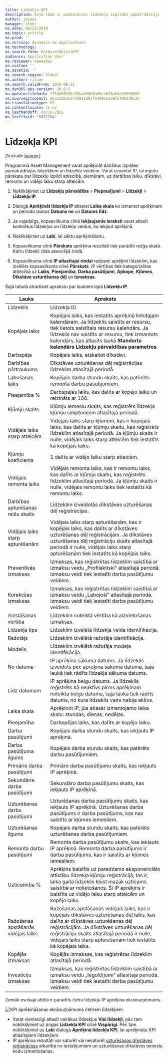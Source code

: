 ```yaml
---
title: Līdzekļa KPI
description: Šajā tēmā ir paskaidroti līdzekļu izpildes pamatrādītāji (IP) programmā Asset Management.
author: josaw1
manager: tfehr
ms.date: 08/23/2019
ms.topic: article
ms.prod: ''
ms.service: dynamics-ax-applications
ms.technology: ''
ms.search.form: EntAssetObjectKPI
audience: Application User
ms.reviewer: kamaybac
ms.custom: ''
ms.assetid: ''
ms.search.region: Global
ms.author: riluan
ms.search.validFrom: 2019-08-31
ms.dyn365.ops.version: 10.0.5
ms.openlocfilehash: f75db96926e72bab80d0a65ce6f0ab3a92590699
ms.sourcegitcommit: deac22ba5377a912d93fe408c5ae875706378c2d
ms.translationtype: HT
ms.contentlocale: lv-LV
ms.lasthandoff: 01/16/2021
ms.locfileid: "5021784"
---
```

# <a name="asset-kpis"></a>Līdzekļa KPI

[!include [banner](../../includes/banner.md)]

 

Programmā Asset Management varat aprēķināt dažādus izpildes pamatrādītājus līdzekļiem un līdzekļu veidiem. Varat izmantot IP, lai iegūtu pārskatu par līdzekļu izpildi attiecībā, piemēram, uz darbības laiku, dīkstāvi, remontu un vidējo laiku starp atteicēm.

1. Noklikšķiniet uz **Līdzekļu pārvaldība** > **Pieprasījumi** > **Līdzekļi** > **Līdzekļu IP**.

2. Dialogā **Aprēķināt līdzekļa IP** atlasiet **Laika skala** ko izmantot aprēķinam un periodu laukos **Datums no** un **Datums līdz**. 

3. Ja vajadzīgs, kopsavilkuma cilnē **Iekļaujamie ieraksti** varat atlasīt konkrētus līdzekļus un līdzekļu veidus, ko iekļaut aprēķinā.

4. Noklikšķiniet uz **Labi**, lai sāktu aprēķināšanu.

5. Kopsavilkuma cilnē **Pārskats** aprēķina rezultāti tiek parādīti režģa skatā. Katru līdzekli rāda atsevišķā rindā.

6. Kopsavilkuma cilnē **IP atlasītajai rindai** redzami aprēķini līdzeklim, kas izvēlēts kopsavilkuma cilnē **Pārskats**. IP vērtības tiek kategorizētas attiecībā uz **Laiks**, **Pieejamība**, **Darba pasūtījumi**, **Apkope**, **Kļūmes**, **Dīkstāve uzturēšanas dēļ** un **Izmaksas**.

Šajā tabulā atradīsiet aprakstu par laukiem lapā **Līdzekļu IP**.

| Lauks                   | Apraksts                                                                                                                                                                                                                                                                                           |
|-------------------------|-------------------------------------------------------------------------------------------------------------------------------------------------------------------------------------------------------------------------------------------------------------------------------------------------------|
| Līdzeklis                   | Līdzekļa ID.                                                                                                                                                                                                                                                                                             |
| Kopējais laiks              | Kopējais laiks, kas iestatīts aprēķinā lietotajam kalendāram. Ja līdzeklis saistīts ar resursu, tiek lietots saistītais resursu kalendārs. Ja līdzeklis nav saistīts ar resursu, tiek izmantots kalendārs, kas atlasīts laukā **Standarta kalendārs** **Līdzekļu pārvaldības parametros**. |
| Darbspēja                  | Kopējais laiks, atskaitot dīkstāvi.                                                                                                                                                                                                                                                                            |
| Darbības pārtraukums                | Dīkstāves uzturēšanas dēļ reģistrācijas līdzeklim atlasītajā periodā.                                                                                                                                                                                                                              |
| Labošanas laiks             | Kopējais darba stundu skaits, kas patērēts remonta darbu pasūtījumiem.                                                                                                                                                                                                                                            |
| Pieejamība %          | Darbspējas laiks, kas dalīts ar kopējo laiku un reizināts ar 100.                                                                                                                                                                                                                                                   |
| Kļūmju skaits        | Kļūmju iemeslu skaits, kas reģistrēts līdzekļa kļūmju simptomiem atlasītajā periodā.                                                                                                                                                                                                             |
| Vidējais laiks starp atteicēm                    | Vidējais laiks starp kļūmēm, kas ir kopējais laiks, kas dalīts ar kļūmju skaitu, kas reģistrēts līdzeklim atlasītajā periodā. Ja kļūmju skaits ir nulle, vidējais laiks starp atteicēm tiek iestatīts kā kopējais laiks.                                                                                                                   |
| Kļūmju koeficients               | 1 dalīts ar vidējo laiku starp atteicēm.                                                                                                                                                                                                                                                                                    |
| Vidējais remonta laiks                     | Vidējais remonta laiks, kas ir remontu laiks, kas dalīts ar kļūmju skaitu, kas reģistrēts līdzeklim atlasītajā periodā. Ja kļūmju skaits ir nulle, vidējais remontu laiks tiek iestatīts kā remontu laiks.                                                                                                                           |
| Darbības apturēšanas reižu skaits         | Līdzeklim izveidotās dīkstāves uzturēšanas dēļ reģistrācijas.                                                                                                                                                                                                                                     |
| Vidējais laiks starp apturēšanām                    | Vidējais laiks starp apturēšanām, kas ir kopējais laiks, kas dalīts ar dīkstāves uzturēšanas dēļ reģistrācijām. Ja dīkstāves uzturēšanas dēļ reģistrāciju skaits atlasītajā periodā ir nulle, vidējais laiks starp apturēšanām tiek iestatīts kā kopējais laiks.                                                                                      |
| Preventīvās izmaksas         | Izmaksas, kas reģistrētas līdzeklim saistībā ar izmaksu veidu „Profilaktiski” atlasītajā periodā. Izmaksu veidi tiek iestatīti darba pasūtījumu veidiem.                                                                                                                                                                       |
| Korekcijas izmaksas         | Izmaksas, kas reģistrētas līdzeklim saistībā ar izmaksu veidu „Labojoši” atlasītajā periodā. Izmaksu veidi tiek iestatīti darba pasūtījumu veidiem.                                                                                                                                                                       |
| Aizstāšanas vērtība       | Līdzeklim noteiktā vērtība kā aizvietošanas izmaksas.                                                                                                                                                                                                                                                  |
| Līdzekļa tips             | Līdzeklim izvēlētā līdzekļa veida identifikācija.                                                                                                                                                                                                                                             |
| Ražotājs           | Līdzeklim izvēlētā ražotāja identifikācija.                                                                                                                                                                                                                                                 |
| Modelis                   | Līdzeklim izvēlētā ražotāja modeļa identifikācija.                                                                                                                                                                                                                                           |
| No datuma               | IP aprēķina sākuma datums. Ja līdzeklis izveidots pēc aprēķina sākuma datuma, šajā laukā tiek rādīts līdzekļa sākuma datums.                                                                                                                                  |
| Līdz datumam                 | IP aprēķina beigu datums. Ja līdzeklis reģistrēts kā neaktīvs pirms aprēķinam noteiktā beigu datuma, šajā laukā tiek rādīts datums, no kura līdzeklis vairs nebija aktīvs.                                                                                               |
| Laika skala              | Aprēķinot IP, jūs atlasāt izmantojamo laika skalu: stundas, dienas, nedēļas.                                                                                                                                                                                                            |
| Pieejamība            | Darbspējas laiks, kas dalīts ar kopējo laiku.                                                                                                                                                                                                                                                                         |
| Darba pasūtījumi             | Kopējais darba stundu skaits, kas iekļauts IP aprēķinā.                                                                                                                                                                                                                                          |
| Darba pasūtījuma ilgums         | Kopējais darba stundu skaits, kas patērēts darbu pasūtījumiem.                                                                                                                                                                                                                                               |
| Primārie darba pasūtījumi     | Primāro darba pasūtījumu skaits, kas iekļauts IP aprēķinā.                                                                                                                                                                                                                                        |
| Sekundārie darba pasūtījumi   | Sekundāro darba pasūtījumu skaits, kas iekļauts IP aprēķinā.                                                                                                                                                                                                                                      |
| Uzturēšanas darbu pasūtījumi | Uzturēšanas darba pasūtījumu skaits, kas iekļauts IP aprēķinā. Uzturēšanas darba pasūtījums ir darba pasūtījums, kas nav saistīts ar kļūmes iemesliem.                                                                                                                                                             |
| Uzturēšanas ilgums        | Kopējais darba stundu skaits, kas patērēts uzturēšanas darba pasūtījumiem.                                                                                                                                                                                                                                       |
| Remonta darbu pasūtījumi      | Remonta darba pasūtījumu skaits, kas iekļauts IP aprēķinā. Remonta darba pasūtījums ir darba pasūtījums, kas ir saistīts ar kļūmes iemesliem.                                                                                                                                                                        |
| Uzticamība %           | Aprēķins balstīts uz paredzamo eksponenciālo attīstību līdzekļa kļūmju reģistrācijā, tas ir, laika gaita līdzeklis kļūst mazāk uzticams saistībā ar nolietošanos. Šī IP aprēķins ir balstīts uz vidējo laiku starp atteicēm un kopējo laiku.                                                            |
| Ražošanas apstāšanās vidējais laiks                    | Ražošanas apstāšanās vidējais laiks, kas ir kopējais dīkstāves uzturēšanas dēļ laiks, kas dalīts ar dīkstāves uzturēšanas dēļ reģistrācijām. Ja dīkstāves uzturēšanas dēļ reģistrāciju skaits atlasītajā periodā ir nulle, vidējais laiks starp apturēšanām tiek iestatīts kā kopējais laiks.                                                                               |
| Kopējās izmaksas              | Kopējās izmaksas, kas reģistrētas līdzeklim atlasītajā periodā.                                                                                                                                                                                                                                              |
| Investīciju izmaksas         | Izmaksas, kas reģistrētas līdzeklim saistībā ar izmaksu veidu „Ieguldījumi” atlasītajā periodā. Izmaksu veidi tiek iestatīti darba pasūtījumu veidiem.                                                                                                                                                                       |

Zemāk esošajā attēlā ir parādīts četru līdzekļu IP aprēķina ekrānuzņēmums.

![KPI aprēķināšanas ekrānuzņēmums četriem līdzekļiem](media/11-controlling-and-reporting.png)

- Varat vienlaicīgi atlasīt vairākus līdzekļus **Visi līdzekļi**, pēc tam noklikšķiniet uz pogas **Līdzekļa KPI** cilnē **Vispārīgi**. Pēc tam noklikšķiniet uz **Labi** dialogā **Aprēķinā līdzekļa KPI**, lai aprēķinātu KPI atlasītajiem līdzekļiem.  
- IP aprēķina rezultāti var saturēt vai nesaturēt [uzturēšanas dīkstāves reģistrācijas](../work-orders/maintenance-downtime.md) atkarībā no iestatījumiem un uzturēšanas dīkstāves iemeslu kodu izmantošanas. 

